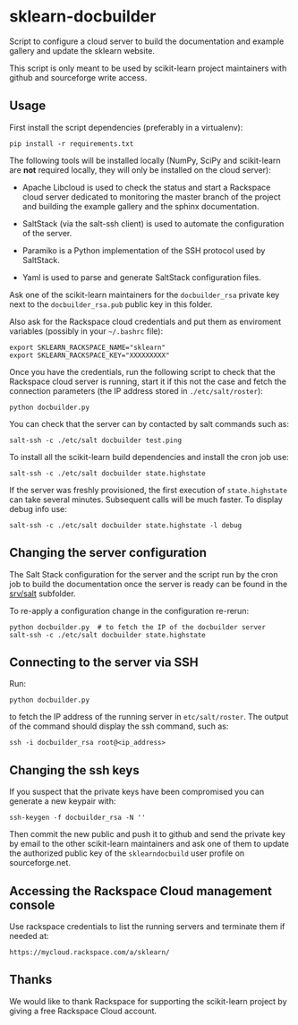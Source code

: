 sklearn-docbuilder
==================

Script to configure a cloud server to build the documentation and example
gallery and update the sklearn website.

This script is only meant to be used by scikit-learn project maintainers with
github and sourceforge write access.


Usage
-----

First install the script dependencies (preferably in a virtualenv):

    pip install -r requirements.txt

The following tools will be installed locally (NumPy, SciPy and scikit-learn
are **not** required locally, they will only be installed on the cloud server):

- Apache Libcloud is used to check the status and start a Rackspace cloud
  server dedicated to monitoring the master branch of the project and building
  the example gallery and the sphinx documentation.

- SaltStack (via the salt-ssh client) is used to automate the configuration of
  the server.

- Paramiko is a Python implementation of the SSH protocol used by SaltStack.

- Yaml is used to parse and generate SaltStack configuration files.

Ask one of the scikit-learn maintainers for the `docbuilder_rsa` private
key next to the `docbuilder_rsa.pub` public key in this folder.

Also ask for the Rackspace cloud credentials   and put them as enviroment
variables (possibly in your `~/.bashrc` file):

    export SKLEARN_RACKSPACE_NAME="sklearn"
    export SKLEARN_RACKSPACE_KEY="XXXXXXXXX"
    
Once you have the credentials, run the following script to check that the
Rackspace cloud server is running, start it if this not the case and fetch the
connection parameters (the IP address stored in `./etc/salt/roster`):

    python docbuilder.py

You can check that the server can by contacted by salt commands such
as:

    salt-ssh -c ./etc/salt docbuilder test.ping

To install all the scikit-learn build dependencies and install the cron job
use:

    salt-ssh -c ./etc/salt docbuilder state.highstate

If the server was freshly provisioned, the first execution of `state.highstate`
can take several minutes. Subsequent calls will be much faster. To display
debug info use:

    salt-ssh -c ./etc/salt docbuilder state.highstate -l debug


Changing the server configuration
---------------------------------

The Salt Stack configuration for the server and the script run by the cron job
to build the documentation once the server is ready can be found in the
[srv/salt](
https://github.com/scikit-learn/sklearn-docbuilder/tree/master/srv/salt) subfolder.

To re-apply a configuration change in the configuration re-rerun:

    python docbuilder.py  # to fetch the IP of the docbuilder server
    salt-ssh -c ./etc/salt docbuilder state.highstate


Connecting to the server via SSH
--------------------------------

Run:

    python docbuilder.py

to fetch the IP address of the running server in `etc/salt/roster`. The output
of the command should display the ssh command, such as:

    ssh -i docbuilder_rsa root@<ip_address>


Changing the ssh keys
---------------------

If you suspect that the private keys have been compromised you can generate
a new keypair with:

    ssh-keygen -f docbuilder_rsa -N ''

Then commit the new public and push it to github and send the private key by
email to the other scikit-learn maintainers and ask one of them to update the
authorized public key of the `sklearndocbuild` user profile on sourceforge.net.


Accessing the Rackspace Cloud management console
------------------------------------------------

Use rackspace credentials to list the running servers and terminate them if
needed at:

    https://mycloud.rackspace.com/a/sklearn/


Thanks
------

We would like to thank Rackspace for supporting the scikit-learn project by
giving a free Rackspace Cloud account.
